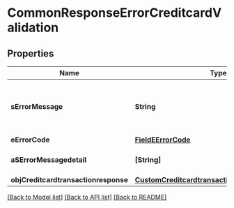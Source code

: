 # CommonResponseErrorCreditcardValidation

## Properties
Name | Type | Description | Notes
------------ | ------------- | ------------- | -------------
**sErrorMessage** | **String** | The message giving details about the error | 
**eErrorCode** | [**FieldEErrorCode**](FieldEErrorCode.md) |  | 
**aSErrorMessagedetail** | **[String]** | More error message detail | [optional] 
**objCreditcardtransactionresponse** | [**CustomCreditcardtransactionresponseResponse**](CustomCreditcardtransactionresponseResponse.md) |  | [optional] 

[[Back to Model list]](../README.md#documentation-for-models) [[Back to API list]](../README.md#documentation-for-api-endpoints) [[Back to README]](../README.md)


